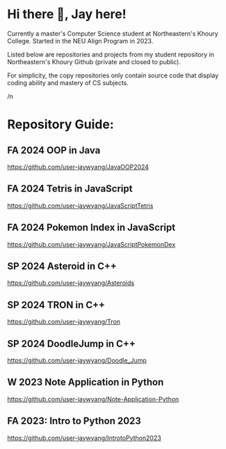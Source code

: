 # Hi there 👋, Jay here!

Currently a master's Computer Science student at Northeastern's Khoury College.
Started in the NEU Align Program in 2023.

Listed below are repositories and projects from my student repository in Northeastern's Khoury Github (private and closed to public). 

For simplicity, the copy repositories only contain source code that display coding ability and mastery of CS subjects.

/n

# Repository Guide:


## FA 2024 OOP in Java
 https://github.com/user-jaywyang/JavaOOP2024

## FA 2024 Tetris in JavaScript
 https://github.com/user-jaywyang/JavaScriptTetris

## FA 2024 Pokemon Index in JavaScript
 https://github.com/user-jaywyang/JavaScriptPokemonDex

## SP 2024 Asteroid in C++
 https://github.com/user-jaywyang/Asteroids

## SP 2024 TRON in C++
 https://github.com/user-jaywyang/Tron

## SP 2024 DoodleJump in C++
 https://github.com/user-jaywyang/Doodle_Jump

## W 2023 Note Application in Python
 https://github.com/user-jaywyang/Note-Application-Python

## FA 2023: Intro to Python 2023
 https://github.com/user-jaywyang/IntrotoPython2023


